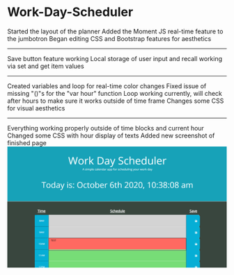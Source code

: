 # Work-Day-Scheduler

Started the layout of the planner
Added the Moment JS real-time feature to the jumbotron
Began editing CSS and Bootstrap features for aesthetics

---

Save button feature working
Local storage of user input and recall working via set and get item values

---

Created variables and loop for real-time color changes
Fixed issue of missing "()"s for the "var hour" function
Loop working currently, will check after hours to make sure it works outside of time frame
Changes some CSS for visual aesthetics

---

Everything working properly outside of time blocks and current hour
Changed some CSS with hour display of texts
Added new screenshot of finished page
![](Assets/Scheduler.png)
